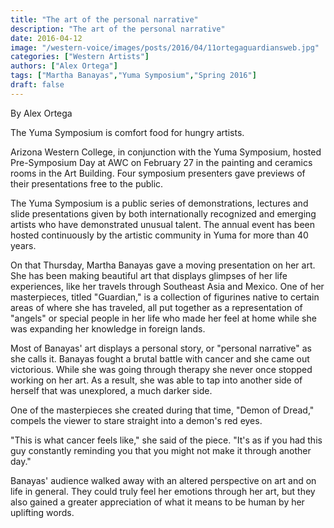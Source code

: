 ```yaml
---
title: "The art of the personal narrative"
description: "The art of the personal narrative"
date: 2016-04-12
image: "/western-voice/images/posts/2016/04/11ortegaguardiansweb.jpg"
categories: ["Western Artists"]
authors: ["Alex Ortega"]
tags: ["Martha Banayas","Yuma Symposium","Spring 2016"]
draft: false
---
```

By Alex Ortega

The Yuma Symposium is comfort food for hungry artists.

Arizona Western College, in conjunction with the Yuma Symposium, hosted Pre-Symposium Day at AWC on February 27 in the painting and ceramics rooms in the Art Building. Four symposium presenters gave previews of their presentations free to the public.

The Yuma Symposium is a public series of demonstrations, lectures and slide presentations given by both internationally recognized and emerging artists who have demonstrated unusual talent. The annual event has been hosted continuously by the artistic community in Yuma for more than 40 years.

On that Thursday, Martha Banayas gave a moving presentation on her art. She has been making beautiful art that displays glimpses of her life experiences, like her travels through Southeast Asia and Mexico. One of her masterpieces, titled "Guardian," is a collection of figurines native to certain areas of where she has traveled, all put together as a representation of "angels" or special people in her life who made her feel at home while she was expanding her knowledge in foreign lands.

Most of Banayas' art displays a personal story, or "personal narrative" as she calls it. Banayas fought a brutal battle with cancer and she came out victorious. While she was going through therapy she never once stopped working on her art. As a result, she was able to tap into another side of herself that was unexplored, a much darker side.

One of the masterpieces she created during that time, "Demon of Dread," compels the viewer to stare straight into a demon's red eyes.

"This is what cancer feels like," she said of the piece. "It's as if you had this guy constantly reminding you that you might not make it through another day."

Banayas' audience walked away with an altered perspective on art and on life in general. They could truly feel her emotions through her art, but they also gained a greater appreciation of what it means to be human by her uplifting words.